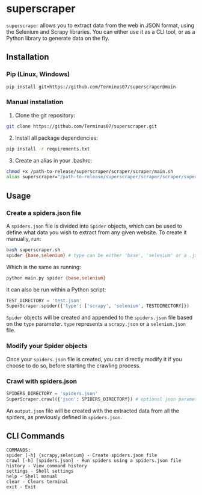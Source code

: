 # superscraper

`superscraper` allows you to extract data from the web in JSON format, using the Selenium and Scrapy libraries. You can either use it as a CLI tool, or as a Python library to generate data on the fly.

## Installation

### Pip (Linux, Windows)

```bash
pip install git+https://github.com/Terminus07/superscraper@main
```

### Manual installation

1. Clone the git repository:

```bash
git clone https://github.com/Terminus07/superscraper.git
```

2. Install all package dependencies:

```bash
pip install -r requirements.txt
```

3. Create an alias in your .bashrc:

```bash
chmod +x /path-to-release/superscraper/scraper/scraper/main.sh
alias superscraper="/path-to-release/superscraper/scraper/scraper/superscraper.sh"
```

## Usage

### Create a spiders.json file

A `spiders.json` file is divided into `Spider` objects, which can be used to define what data you wish to extract from any given website.
To create it manually, run:

```bash
bash superscraper.sh
spider {base,selenium} # type can be either 'base', 'selenium' or a .json file of your choice
```

Which is the same as running:

```bash
python main.py spider {base,selenium}
```

It can also be run within a Python script:

```python
TEST_DIRECTORY = 'test.json'
SuperScraper.spider({'type': ['scrapy', 'selenium', TESTDIRECTORY]})
```

`Spider` objects will be created and appended to the `spiders.json` file based on the `type` parameter. `type` represents a `scrapy.json` or a `selenium.json` file.

### Modify your Spider objects

Once your `spiders.json` file is created, you can directly modify it if you choose to do so, before starting the crawling process.

### Crawl with spiders.json

```python
SPIDERS_DIRECTORY = 'spiders.json'
SuperScraper.crawl({'json': SPIDERS_DIRECTORY}) # optional json parameter, if you want to pass spiders.json file
```

An `output.json` file will be created with the extracted data from all the spiders, as previously defined in `spiders.json`.

## CLI Commands

```
COMMANDS:
spider [-h] {scrapy,selenium} - Create spiders.json file
crawl [-h] [spiders.json] - Run spiders using a spiders.json file
history - View command history
settings - Shell settings
help - Shell manual
clear - Clears terminal
exit - Exit
```
